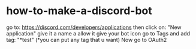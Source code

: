 # how-to-make-a-discord-bot
go to: https://discord.com/developers/applications
then click on: "New application"
give it a name a allow it
give your bot icon
go to Tags and add tag: "*test" (*you can put any tag that u want)
Now go to OAuth2
